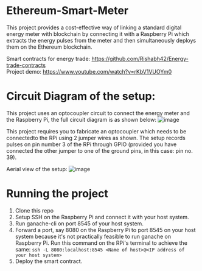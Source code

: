 # Ethereum-Smart-Meter
This project provides a cost-effective way of linking a standard digital energy meter with blockchain by connecting it with a Raspberry Pi which extracts the energy pulses from the meter and then simultaneously deploys them on the Ethereum blockchain.

Smart contracts for energy trade: https://github.com/Rishabh42/Energy-trade-contracts  
Project demo: https://www.youtube.com/watch?v=rKbV1VUOYm0

# Circuit Diagram of the setup:
This project uses an optocoupler circuit to connect the energy meter and the Raspberry Pi, the full circuit diagram is as shown below:
![image](https://user-images.githubusercontent.com/20457952/56360297-da643380-6201-11e9-901e-14394f298e0d.png)

This project requires you to fabricate an optocoupler which needs to be connectedto the RPi using 2 jumper wires as shown. The setup records pulses on pin number 3 of the RPi through GPIO (provided you have connected the other jumper to one of the ground pins, in this case: pin no. 39).

Aerial view of the setup:
![image](https://user-images.githubusercontent.com/20457952/56360744-2c598900-6203-11e9-93c8-7b57d5f5cd27.png)

# Running the project
1. Clone this repo
2. Setup SSH on the Raspberry Pi and connect it with your host system.
3. Run ganache-cli on port 8545 of your host system.
4. Forward a port, say 8080 on the Raspberry Pi to port 8545 on your host system because it's not practically feasible to run ganache on Raspberry Pi. Run this command on the RPi's terminal to achieve the same: 
`ssh -L 8080:localhost:8545 <Name of host>@<IP address of your host system>`
5. Deploy the smart contract. 
